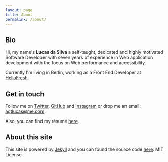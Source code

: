 ```yaml
---
layout: page
title: About
permalink: /about/
---
```


## Bio

Hi, my name's **Lucas da Silva** a self-taught, dedicated and highly motivated Software Developer with seven years of experience in Web application development with the focus on Web performance and accessibility.

Currently I'm living in Berlin, working as a Front End Developer at [HelloFresh](https://hellofresh.com).

## Get in touch

Follow me on [Twitter](https://twitter.com/_agtlucas), [GitHub](https://github.com/AgtLucas) and [Instagram](https://www.instagram.com/_agtlucas/) or drop me an email: [agtlucas@me.com](mailto:agtlucas@me.com).

Also, you can find my résumé [here](/resume.pdf).

## About this site

This site is powered by [Jekyll](https://jekyllrb.com/) and you can found the source code [here](https://github.com/AgtLucas/lucas.ninja). MIT License.
